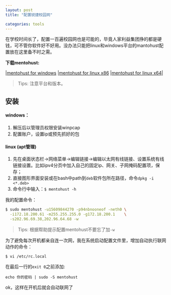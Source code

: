 ```yaml
---
layout: post
title: "配置锐捷校园网"

categories: tools
---
```

在学校时间长了，配置一百遍校园网也是可能的，毕竟人家利益集团挣的都是硬钱，可不管你软件好不好用。没办法只能把linux和windows平台的mantohust配置放在这里备不时之需。

**下载mentohust:**

|[mentohust for windows](/images/MentoHUST-windows.zip)        |[mentohust for linux x86](/images/mentohust_0.3.4-1_i386.deb) |[mentohust for linux x64](/images/mentohust_0.3.4-1_amd64.deb)|

> Tips: 注意平台和版本。

## 安装

#### **windows：**

1. 解压后以管理员权限安装winpcap
2. 配置账户，设置ip或预先抓好的包

#### **linux (apt管理)**

1. 先在桌面状态栏->网络菜单->编辑链接->编辑以太网有线链接、设置系统有线链接设置。比如ipv4分页中加入自己的固定ip、网关、子网掩码配置项，保存；
2. 直接图形界面安装或在bash中path到`deb`软件包所在路径，命令`dpkg -i <*.deb>`
3. 命令行中输入：`$ mentohust -h`

我的配置命令：

```bash
$ sudo mentohust -u15609844270 -p94nbnooneof -neth0 \
  -i172.18.200.61 -m255.255.255.0 -g172.18.200.1    \
  -s202.96.69.38,202.96.64.68 -w
```

> Tips: 根据帮助提示配置mentohust不要忘了加`-w`

为了避免每次开机都亲自连一次网，我在系统启动配置文件里，增加自动执行联网动作的命令：

  `$ vi /etc/rc.local`

在最后一行的`exit 0`之前添加:

  `echo 你的密码 | sudo -S mentohust`

ok，这样在开机后就会自动联网了

